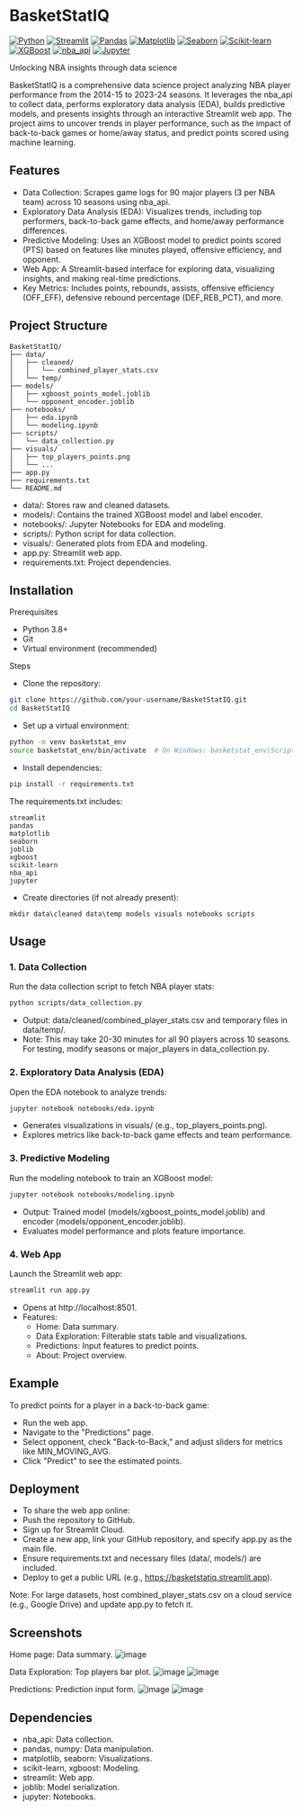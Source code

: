 # BasketStatIQ
[![Python](https://img.shields.io/badge/Python-3.8+-blue.svg)](https://www.python.org/)
[![Streamlit](https://img.shields.io/badge/Streamlit-1.0+-red.svg)](https://streamlit.io/)
[![Pandas](https://img.shields.io/badge/Pandas-1.5+-green.svg)](https://pandas.pydata.org/)
[![Matplotlib](https://img.shields.io/badge/Matplotlib-3.5+-orange.svg)](https://matplotlib.org/)
[![Seaborn](https://img.shields.io/badge/Seaborn-0.11+-purple.svg)](https://seaborn.pydata.org/)
[![Scikit-learn](https://img.shields.io/badge/Scikit--learn-1.0+-yellow.svg)](https://scikit-learn.org/)
[![XGBoost](https://img.shields.io/badge/XGBoost-1.6+-black.svg)](https://xgboost.readthedocs.io/)
[![nba_api](https://img.shields.io/badge/nba_api-1.1+-blueviolet.svg)](https://github.com/swar/nba_api)
[![Jupyter](https://img.shields.io/badge/Jupyter-Notebook-orange.svg)](https://jupyter.org/)

Unlocking NBA insights through data science

BasketStatIQ is a comprehensive data science project analyzing NBA player performance from the 2014-15 to 2023-24 seasons. It leverages the nba_api to collect data, performs exploratory data analysis (EDA), builds predictive models, and presents insights through an interactive Streamlit web app. The project aims to uncover trends in player performance, such as the impact of back-to-back games or home/away status, and predict points scored using machine learning.

## Features
- Data Collection: Scrapes game logs for 90 major players (3 per NBA team) across 10 seasons using nba_api.
- Exploratory Data Analysis (EDA): Visualizes trends, including top performers, back-to-back game effects, and home/away performance differences.
- Predictive Modeling: Uses an XGBoost model to predict points scored (PTS) based on features like minutes played, offensive efficiency, and opponent.
- Web App: A Streamlit-based interface for exploring data, visualizing insights, and making real-time predictions.
- Key Metrics: Includes points, rebounds, assists, offensive efficiency (OFF_EFF), defensive rebound percentage (DEF_REB_PCT), and more.

## Project Structure
``` plain
BasketStatIQ/
├── data/
│   ├── cleaned/
│   │   └── combined_player_stats.csv
│   └── temp/
├── models/
│   ├── xgboost_points_model.joblib
│   └── opponent_encoder.joblib
├── notebooks/
│   ├── eda.ipynb
│   └── modeling.ipynb
├── scripts/
│   └── data_collection.py
├── visuals/
│   ├── top_players_points.png
│   └── ...
├── app.py
├── requirements.txt
└── README.md
```
- data/: Stores raw and cleaned datasets.
- models/: Contains the trained XGBoost model and label encoder.
- notebooks/: Jupyter Notebooks for EDA and modeling.
- scripts/: Python script for data collection.
- visuals/: Generated plots from EDA and modeling.
- app.py: Streamlit web app.
- requirements.txt: Project dependencies.

## Installation

Prerequisites
- Python 3.8+
- Git
- Virtual environment (recommended)
  
Steps
- Clone the repository:
``` bash
git clone https://github.com/your-username/BasketStatIQ.git
cd BasketStatIQ
```
- Set up a virtual environment:
```bash
python -m venv basketstat_env
source basketstat_env/bin/activate  # On Windows: basketstat_env\Scripts\activate
```
- Install dependencies:
```bash
pip install -r requirements.txt
```
The requirements.txt includes:
```plain
streamlit
pandas
matplotlib
seaborn
joblib
xgboost
scikit-learn
nba_api
jupyter
```


- Create directories (if not already present):
``` plain
mkdir data\cleaned data\temp models visuals notebooks scripts
```

## Usage

### 1. Data Collection

Run the data collection script to fetch NBA player stats:
``` bash
python scripts/data_collection.py
```
- Output: data/cleaned/combined_player_stats.csv and temporary files in data/temp/.
- Note: This may take 20-30 minutes for all 90 players across 10 seasons. For testing, modify seasons or major_players in data_collection.py.

### 2. Exploratory Data Analysis (EDA)

Open the EDA notebook to analyze trends:
``` bash
jupyter notebook notebooks/eda.ipynb
```
- Generates visualizations in visuals/ (e.g., top_players_points.png).
- Explores metrics like back-to-back game effects and team performance.

### 3. Predictive Modeling

Run the modeling notebook to train an XGBoost model:
``` bash
jupyter notebook notebooks/modeling.ipynb
```
- Output: Trained model (models/xgboost_points_model.joblib) and encoder (models/opponent_encoder.joblib).
- Evaluates model performance and plots feature importance.

### 4. Web App
Launch the Streamlit web app:
```bash
streamlit run app.py
```
- Opens at http://localhost:8501.
- Features:
    - Home: Data summary.
    - Data Exploration: Filterable stats table and visualizations.
    - Predictions: Input features to predict points.
    - About: Project overview.

## Example

To predict points for a player in a back-to-back game:
- Run the web app.
- Navigate to the "Predictions" page.
- Select opponent, check "Back-to-Back," and adjust sliders for metrics like MIN_MOVING_AVG.
- Click "Predict" to see the estimated points.

## Deployment

- To share the web app online:
- Push the repository to GitHub.
- Sign up for Streamlit Cloud.
- Create a new app, link your GitHub repository, and specify app.py as the main file.
- Ensure requirements.txt and necessary files (data/, models/) are included.
- Deploy to get a public URL (e.g., https://basketstatiq.streamlit.app).

Note: For large datasets, host combined_player_stats.csv on a cloud service (e.g., Google Drive) and update app.py to fetch it.

## Screenshots

Home page: Data summary.
![image](https://github.com/user-attachments/assets/6ebe03c5-d2f6-4072-8027-f575883700bd)

Data Exploration: Top players bar plot.
![image](https://github.com/user-attachments/assets/ef9a99c1-afb6-48f5-b9d7-27998594ff5b)
![image](https://github.com/user-attachments/assets/84ef8b4e-c42b-497f-ab39-aea5ff0a4bf1)

Predictions: Prediction input form.
![image](https://github.com/user-attachments/assets/11ffb3b9-d346-46cd-8ba8-dfaf8ca32141)
![image](https://github.com/user-attachments/assets/c4a6df8e-4b4e-4e07-8f09-3b695008b809)

## Dependencies
- nba_api: Data collection.
- pandas, numpy: Data manipulation.
- matplotlib, seaborn: Visualizations.
- scikit-learn, xgboost: Modeling.
- streamlit: Web app.
- joblib: Model serialization.
- jupyter: Notebooks.

